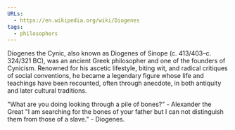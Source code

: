 ```yaml
---
URLs:
  - https://en.wikipedia.org/wiki/Diogenes
tags:
  - philosophers
---
```

Diogenes the Cynic, also known as Diogenes of Sinope (c. 413/403–c. 324/321 BC), was an ancient Greek philosopher and one of the founders of Cynicism. Renowned for his ascetic lifestyle, biting wit, and radical critiques of social conventions, he became a legendary figure whose life and teachings have been recounted, often through anecdote, in both antiquity and later cultural traditions.

"What are you doing looking through a pile of bones?" - Alexander the Great
"I am searching for the bones of your father but I can not distinguish them from those of a slave." - Diogenes.